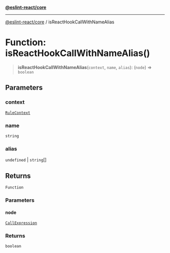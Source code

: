 [**@eslint-react/core**](../README.md)

***

[@eslint-react/core](../README.md) / isReactHookCallWithNameAlias

# Function: isReactHookCallWithNameAlias()

> **isReactHookCallWithNameAlias**(`context`, `name`, `alias`): (`node`) => `boolean`

## Parameters

### context

[`RuleContext`](../-internal-/type-aliases/RuleContext.md)

### name

`string`

### alias

`undefined` | `string`[]

## Returns

`Function`

### Parameters

#### node

[`CallExpression`](../-internal-/interfaces/CallExpression.md)

### Returns

`boolean`
